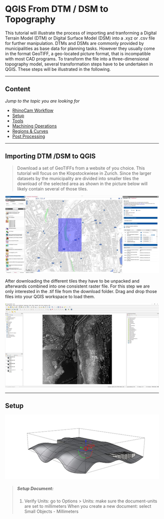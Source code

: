 # QGIS From DTM / DSM to Topography

This tutorial will illustrate the process of importing and tranforming a Digital Terrain Model (DTM) or Digital Surface Model (DSM) into a .xyz or .csv file for further manipulation.
DTMs and DSMs are commonly provided by municipalities as base data for planning tasks. However they usually come in the format GeoTIFF, a geo-located picture format, that is incompatible with most CAD programs. To transform the file into a three-dimensional topography model, several transformation steps have to be undertaken in QGIS. These steps will be illustrated in the following. 

---

## Content
*Jump to the topic you are looking for*

- [RhinoCam Workflow](#rhinoCam-workflow)
- [Setup](#setup)
- [Tools](#tools)
- [Machining Operations](#machining-operations)
- [Regions & Curves](#regions-and-curves)
- [Post Processing](#post-processing)

---

## Importing DTM /DSM to QGIS

>Download a set of GeoTIFFs from a website of you choice. This tutorial will focus on the Klopstockwiese in Zurich. Since the larger datasets by the municipality are divided into smaller tiles the download of the selected area as shown in the picture below will likely contain several of those tiles.

![QGIS_ZH_GIS](/doc/QGIS_ZH_GIS.jpg)

After downloading the different tiles they have to be unpacked and afterwards combined into one consistent raster file. For this step we are only interested in the .tif file from the download folder. Drag and drop those files into your QGIS workspace to load them.

![QGIS_LoadDOM_DTM](/doc/QGIS_LoadDOM_DTM.jpg)

---

## Setup

![RhinoCam_Setup_1](/doc/RhinoCam_Setup_1.png)

>##### Setup Document:
>1. Verify Units: go to Options > Units: make sure the document-units are set to millimeters When you create a new document: select Small Objects - Millimeters
